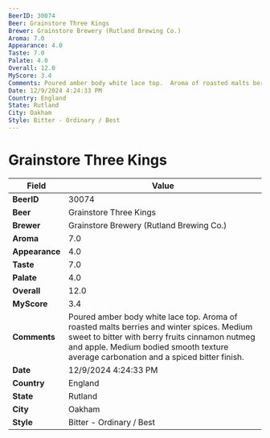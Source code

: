 ```yaml
---
BeerID: 30074
Beer: Grainstore Three Kings
Brewer: Grainstore Brewery (Rutland Brewing Co.)
Aroma: 7.0
Appearance: 4.0
Taste: 7.0
Palate: 4.0
Overall: 12.0
MyScore: 3.4
Comments: Poured amber body white lace top.  Aroma of roasted malts berries and winter spices. Medium sweet to bitter with berry fruits cinnamon nutmeg and apple. Medium bodied smooth texture average carbonation and a spiced bitter finish.
Date: 12/9/2024 4:24:33 PM
Country: England
State: Rutland
City: Oakham
Style: Bitter - Ordinary / Best
---
```


# Grainstore Three Kings

| Field         | Value |
|---------------|-------|
| **BeerID** | 30074 |
| **Beer** | Grainstore Three Kings |
| **Brewer** | Grainstore Brewery (Rutland Brewing Co.) |
| **Aroma** | 7.0 |
| **Appearance** | 4.0 |
| **Taste** | 7.0 |
| **Palate** | 4.0 |
| **Overall** | 12.0 |
| **MyScore** | 3.4 |
| **Comments** | Poured amber body white lace top.  Aroma of roasted malts berries and winter spices. Medium sweet to bitter with berry fruits cinnamon nutmeg and apple. Medium bodied smooth texture average carbonation and a spiced bitter finish.   |
| **Date** | 12/9/2024 4:24:33 PM |
| **Country** | England |
| **State** | Rutland |
| **City** | Oakham |
| **Style** | Bitter - Ordinary / Best |
